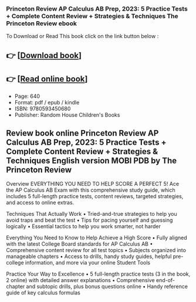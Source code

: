### Princeton Review AP Calculus AB Prep, 2023: 5 Practice Tests + Complete Content Review + Strategies & Techniques The Princeton Review ebook

To Download or Read This book click on the link button below :

## 👉  [**[Download book](http://get-pdfs.com/download.php?group=book&from=github.com&id=641183&lnk=1064 "Download book")**]

## 👉  [**[Read online book](http://get-pdfs.com/download.php?group=book&from=github.com&id=641183&lnk=1064 "Read online book")**]


* Page: 640
* Format: pdf / epub / kindle
* ISBN: 9780593450680
* Publisher: Random House Children&#039;s Books



## Review book online Princeton Review AP Calculus AB Prep, 2023: 5 Practice Tests + Complete Content Review + Strategies & Techniques English version MOBI PDB by The Princeton Review


Overview
EVERYTHING YOU NEED TO HELP SCORE A PERFECT 5! Ace the AP Calculus AB Exam with this comprehensive study guide, which includes 5 full-length practice tests, content reviews, targeted strategies, and access to online extras.

Techniques That Actually Work
 • Tried-and-true strategies to help you avoid traps and beat the test
 • Tips for pacing yourself and guessing logically
 • Essential tactics to help you work smarter, not harder

Everything You Need to Know to Help Achieve a High Score
 • Fully aligned with the latest College Board standards for AP Calculus AB
 • Comprehensive content review for all test topics
 • Subjects organized into manageable chapters
 • Access to drills, handy study guides, helpful pre-college information, and more via your online Student Tools

Practice Your Way to Excellence
 • 5 full-length practice tests (3 in the book, 2 online) with detailed answer explanations
 • Comprehensive end-of-chapter and subtopic drills, plus bonus questions online
 • Handy reference guide of key calculus formulas



